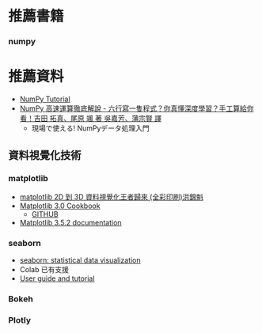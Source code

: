 
# 推薦書籍
### numpy
# 推薦資料
- [NumPy Tutorial](https://www.w3schools.com/python/numpy/default.asp)
- [NumPy 高速運算徹底解說 - 六行寫一隻程式？你真懂深度學習？手工算給你看！吉田 拓真、尾原 颯 著 吳嘉芳、蒲宗賢 譯](https://www.tenlong.com.tw/products/9789863126195?list_name=srh)
  -  現場で使える! NumPyデータ処理入門

## 資料視覺化技術
### matplotlib
- [matplotlib 2D 到 3D 資料視覺化王者歸來 (全彩印刷)洪錦魁](https://www.tenlong.com.tw/products/9789860776959?list_name=srh)
- [Matplotlib 3.0 Cookbook](https://www.packtpub.com/product/matplotlib-3-0-cookbook/9781789135718)
  - [GITHUB](https://github.com/PacktPublishing/Matplotlib-3.0-Cookbook) 
- [Matplotlib 3.5.2 documentation](https://matplotlib.org/stable/users/getting_started/)

### seaborn
  - [seaborn: statistical data visualization](https://seaborn.pydata.org/) 
  - Colab 已有支援
  - [User guide and tutorial](https://seaborn.pydata.org/tutorial.html)
### Bokeh

### Plotly
